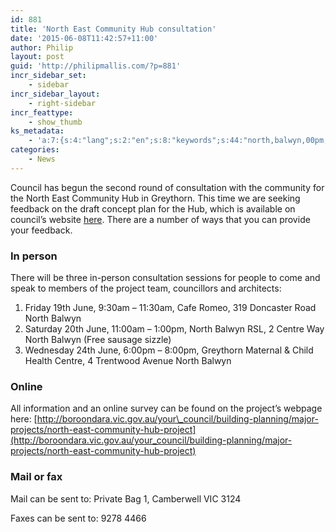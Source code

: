 ```yaml
---
id: 881
title: 'North East Community Hub consultation'
date: '2015-06-08T11:42:57+11:00'
author: Philip
layout: post
guid: 'http://philipmallis.com/?p=881'
incr_sidebar_set:
    - sidebar
incr_sidebar_layout:
    - right-sidebar
incr_feattype:
    - show_thumb
ks_metadata:
    - 'a:7:{s:4:"lang";s:2:"en";s:8:"keywords";s:44:"north,balwyn,00pm,community,hub,june,11,30am";s:19:"keywords_autoupdate";i:1;s:11:"description";s:157:"North East Community Hub in Greythorn. This time we are seeking feedback on the draft concept plan for the Hub, which is available on council''s website here.";s:22:"description_autoupdate";i:1;s:5:"title";s:0:"";s:6:"robots";s:12:"index,follow";}'
categories:
    - News
---
```


Council has begun the second round of consultation with the community for the North East Community Hub in Greythorn. This time we are seeking feedback on the draft concept plan for the Hub, which is available on council’s website [here](http://boroondara.vic.gov.au/your_council/building-planning/major-projects/north-east-community-hub-project). There are a number of ways that you can provide your feedback.

### In person

There will be three in-person consultation sessions for people to come and speak to members of the project team, councillors and architects:

1. Friday 19th June, 9:30am – 11:30am, Cafe Romeo, 319 Doncaster Road North Balwyn
2. Saturday 20th June, 11:00am – 1:00pm, North Balwyn RSL, 2 Centre Way North Balwyn (Free sausage sizzle)
3. Wednesday 24th June, 6:00pm – 8:00pm, Greythorn Maternal &amp; Child Health Centre, 4 Trentwood Avenue North Balwyn

### Online

All information and an online survey can be found on the project’s webpage here: [http://boroondara.vic.gov.au/your\_council/building-planning/major-projects/north-east-community-hub-project](http://boroondara.vic.gov.au/your_council/building-planning/major-projects/north-east-community-hub-project)

### Mail or fax

Mail can be sent to: Private Bag 1, Camberwell VIC 3124

Faxes can be sent to: 9278 4466
